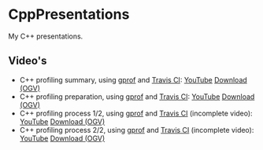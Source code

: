 # CppPresentations

My C++ presentations.

## Video's

 * C++ profiling summary, using [gprof](https://github.com/richelbilderbeek/cpp/blob/master/content/CppGprof.md) and [Travis CI](https://github.com/richelbilderbeek/cpp/blob/master/content/CppTravisCi.md): [YouTube](https://youtu.be/XD6Fs58spyY) [Download (OGV)](http://richelbilderbeek.nl/cpp_profiling.ogv)
 * C++ profiling preparation, using [gprof](https://github.com/richelbilderbeek/cpp/blob/master/content/CppGprof.md) and [Travis CI](https://github.com/richelbilderbeek/cpp/blob/master/content/CppTravisCi.md): [YouTube](https://youtu.be/mffuEyhWDTY) [Download (OGV)](http://richelbilderbeek.nl/cpp_profiling_prepare.ogv)
 * C++ profiling process 1/2, using [gprof](https://github.com/richelbilderbeek/cpp/blob/master/content/CppGprof.md) and [Travis CI](https://github.com/richelbilderbeek/cpp/blob/master/content/CppTravisCi.md) (incomplete video): [YouTube](https://youtu.be/wXl7w5gx7D4) [Download (OGV)](http://richelbilderbeek.nl/cpp_profiling_1.ogv)
 * C++ profiling process 2/2, using [gprof](https://github.com/richelbilderbeek/cpp/blob/master/content/CppGprof.md) and [Travis CI](https://github.com/richelbilderbeek/cpp/blob/master/content/CppTravisCi.md) (incomplete video): [YouTube](https://youtu.be/v7dJKxLCD7s) [Download (OGV)](http://richelbilderbeek.nl/cpp_profiling_2.ogv)
